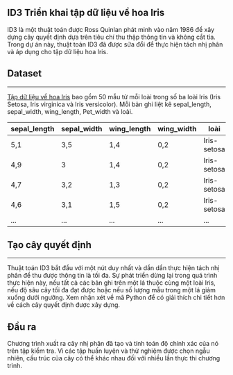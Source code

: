 ## ID3 Triển khai tập dữ liệu về hoa Iris

ID3 là một thuật toán được Ross Quinlan phát minh vào năm 1986 để xây dựng cây quyết định dựa trên tiêu chí thu thập thông tin và không cắt tỉa.
Trong dự án này, thuật toán ID3 đã được sửa đổi để thực hiện tách nhị phân và áp dụng cho tập dữ liệu hoa Iris.

## Dataset
-------
[Tập dữ liệu về hoa Iris](https://archive.ics.uci.edu/ml/datasets/iris) bao gồm 50 mẫu từ mỗi loài trong số ba loài Iris (Iris Setosa, Iris virginica và Iris versicolor).
Mỗi bản ghi liệt kê sepal_length, sepal_width, wing_length, Pet_width và loài.

| sepal_length | sepal_width | wing_length | wing_width | loài |
| ------------ | ----------- | ------------ | ----------- | ----------- |
| 5,1 | 3,5 | 1,4 | 0,2 | Iris-setosa |
| 4,9 | 3 | 1,4 | 0,2 | Iris-setosa |
| 4,7 | 3,2 | 1,3 | 0,2 | Iris-setosa |
| 4,6 | 3,1 | 1,5 | 0,2 | Iris-setosa |
| ... | ... | ... | ... | ... |

## Tạo cây quyết định
------------------------

Thuật toán ID3 bắt đầu với một nút duy nhất và dần dần thực hiện tách nhị phân để thu được thông tin là tối đa.
Sự phát triển dừng lại trong quá trình thực hiện này, nếu tất cả các bản ghi trên một lá thuộc cùng một loài Iris, nếu độ sâu cây tối đa đạt được hoặc nếu số lượng mẫu trong một lá giảm xuống dưới ngưỡng.
Xem nhận xét về mã Python để có giải thích chi tiết hơn về cách cây quyết định được xây dựng.

Đầu ra
------
Chương trình xuất ra cây nhị phân đã tạo và tính toán độ chính xác của nó trên tập kiểm tra. Vì các tập huấn luyện và thử nghiệm được chọn ngẫu nhiên, cấu trúc của cây có thể khác nhau đối với nhiều lần thực thi chương trình.
